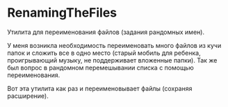 # RenamingTheFiles
Утилита для переименования файлов (задания рандомных имен).

У меня возникла необходимость переименовать много файлов из кучи папок и сложить все в одно место
(старый мобиль для ребенка, проигрывающий музыку, не поддерживает вложенные папки).
Так же был вопрос в рандомном перемешывании списка с помощью переименования.

Вот эта утилита как раз и переименовывает файлы (сохраняя расширение).

